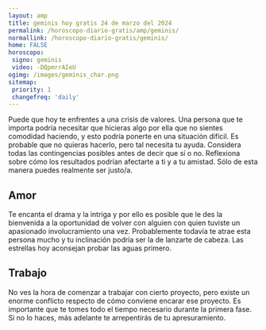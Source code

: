 ```yaml
---
layout: amp
title: geminis hoy gratis 24 de marzo del 2024 
permalink: /horoscopo-diario-gratis/amp/geminis/
normallink: /horoscopo-diario-gratis/geminis/
home: FALSE
horoscopo:
 signo: geminis
 video: -DQpmrrAIeU
ogimg: /images/geminis_char.png
sitemap:
 priority: 1
 changefreq: 'daily'
---
```



Puede que hoy te enfrentes a una crisis de valores. Una persona que te importa podría necesitar que hicieras algo por ella que no sientes comodidad haciendo, y esto podría ponerte en una situación difícil. Es probable que no quieras hacerlo, pero tal necesita tu ayuda. Considera todas las contingencias posibles antes de decir que sí o no. Reflexiona sobre cómo los resultados podrían afectarte a ti y a tu amistad. Sólo de esta manera puedes realmente ser justo/a.

## Amor

Te encanta el drama y la intriga y por ello es posible que le des la bienvenida a la oportunidad de volver con alguien con quien tuviste un apasionado involucramiento una vez. Probablemente todavía te atrae esta persona mucho y tu inclinación podría ser la de lanzarte de cabeza. Las estrellas hoy aconsejan probar las aguas primero.

## Trabajo

No ves la hora de comenzar a trabajar con cierto proyecto, pero existe un enorme conflicto respecto de cómo conviene encarar ese proyecto. Es importante que te tomes todo el tiempo necesario durante la primera fase. Si no lo haces, más adelante te arrepentirás de tu apresuramiento.